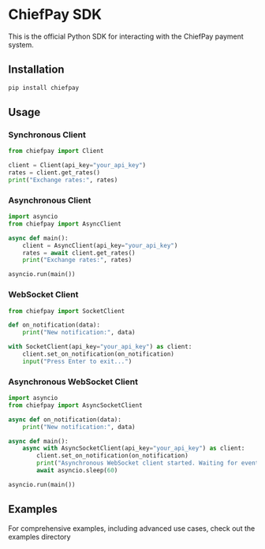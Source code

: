 # ChiefPay SDK

This is the official Python SDK for interacting with the ChiefPay payment system.

## Installation

```bash
pip install chiefpay
```

## Usage

### Synchronous Client

```python
from chiefpay import Client

client = Client(api_key="your_api_key")
rates = client.get_rates()
print("Exchange rates:", rates)
```
### Asynchronous Client

```python
import asyncio
from chiefpay import AsyncClient

async def main():
    client = AsyncClient(api_key="your_api_key")
    rates = await client.get_rates()
    print("Exchange rates:", rates)

asyncio.run(main())
```

### WebSocket Client

```python
from chiefpay import SocketClient

def on_notification(data):
    print("New notification:", data)

with SocketClient(api_key="your_api_key") as client:
    client.set_on_notification(on_notification)
    input("Press Enter to exit...")
```
### Asynchronous WebSocket Client

```python
import asyncio
from chiefpay import AsyncSocketClient

async def on_notification(data):
    print("New notification:", data)

async def main():
    async with AsyncSocketClient(api_key="your_api_key") as client:
        client.set_on_notification(on_notification)
        print("Asynchronous WebSocket client started. Waiting for events...")
        await asyncio.sleep(60)

asyncio.run(main())
```
## Examples

For comprehensive examples, including advanced use cases, check out the examples directory